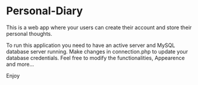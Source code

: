 # Personal-Diary
This is a web app where your users can create their account and store their personal thoughts.

To run this application you need to have an active server and MySQL database server running.
Make changes in connection.php to update your database credentials.
Feel free to modify the functionalities, Appearence and more...

Enjoy

